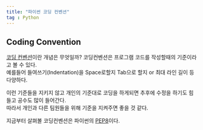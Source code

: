 ```yaml
---
title: "파이썬 코딩 컨벤션"
tag : Python
---
```



## Coding Convention

[코딩 컨벤션][codingconventionwiki]이란 개념은 무엇일까?
코딩컨벤션은 프로그램 코드를 작성할때의 기준이라고 볼 수 있다.  
예를들어 들여쓰기(Indentation)을 Space로할지 Tab으로 할지 or 최대 라인 길이 등 다양하다.

이런 기준들을 지키지 않고 개인의 기준대로 코딩을 하게되면 추후에 수정을 하기도 힘들고 공수도 많이 들어간다.  
따라서 개인과 다른 팀원들을 위해 기준을 지켜주면 좋을 것 같다.

지금부터 살펴볼 코딩컨벤션은 파이썬의 [PEP8][PEP8]이다.


[codingconventionwiki]:https://en.wikipedia.org/wiki/Coding_conventions
[PEP8]:https://www.python.org/dev/peps/pep-0008/
